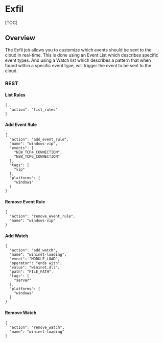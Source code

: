 # Exfil

[TOC]

## Overview
The Exfil job allows you to customize which events should be sent to the cloud in real-time.
This is done using an Event List which describes specific event types. And using a Watch list which
describes a pattern that when found within a specific event type, will trigger the event to be sent
to the cloud.

### REST

#### List Rules
```
{
  "action": "list_rules"
}
```

#### Add Event Rule
```
{
  "action": "add_event_rule",
  "name": "windows-vip",
  "events": [
    "NEW_TCP4_CONNECTION",
    "NEW_TCP6_CONNECTION"
  ],
  "tags": [
    "vip"
  ],
  "platforms": [
    "windows"
  ]
}
```

#### Remove Event Rule
```
{
  "action": "remove_event_rule",
  "name": "windows-vip"
}
```

#### Add Watch
```
{
  "action": "add_watch",
  "name": "wininet-loading",
  "event": "MODULE_LOAD",
  "operator": "ends with",
  "value": "wininet.dll",
  "path": "FILE_PATH",
  "tags": [
    "server"
  ],
  "platforms": [
    "windows"
  ]
}
```

#### Remove Watch
```
{
  "action": "remove_watch",
  "name": "wininet-loading"
}
```